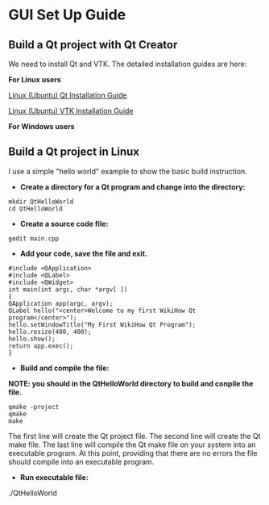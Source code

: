 # GUI Set Up Guide

## Build a Qt project with Qt Creator
We need to install Qt and VTK. The detailed installation guides are here: 

**For Linux users**

[Linux (Ubuntu) Qt Installation Guide](https://github.com/ENGN2912B-2018/HPC-A/blob/gui/Qt%20installation%20guide.md)

[Linux (Ubuntu) VTK Installation Guide](https://github.com/ENGN2912B-2018/HPC-A/blob/gui/VTK%20installation%20guide.md)

**For Windows users**

## Build a Qt project in Linux
I use a simple "hello world" example to show the basic build instruction.

- **Create a directory for a Qt program and change into the directory:**
```
mkdir QtHelloWorld
cd QtHelloWorld
```

- **Create a source code file:**

```
gedit main.cpp
```
- **Add your code, save the file and exit.**
```
#include <QApplication>
#include <QLabel>
#include <QWidget>
int main(int argc, char *argv[ ])
{
QApplication app(argc, argv);
QLabel hello("<center>Welcome to my first WikiHow Qt program</center>");
hello.setWindowTitle("My First WikiHow Qt Program");
hello.resize(400, 400);
hello.show();
return app.exec();
}
```


- **Build and compile the file:**

**NOTE: you should in the QtHelloWorld directory to build and conpile the file.**

```
qmake -project
qmake
make
```
The first line will create the Qt project file.
The second line will create the Qt make file.
The last line will compile the Qt make file on your system into an executable program. At this point, providing that there are no errors the file should compile into an executable program.

- **Run executable file:**

 ./QtHelloWorld

